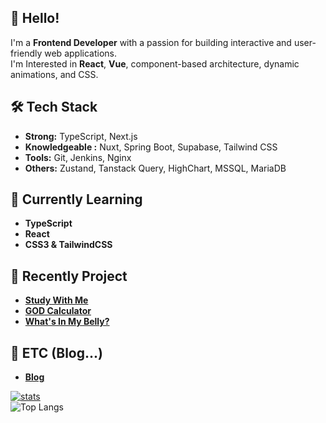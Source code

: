 ## 👋 Hello!

I'm a **Frontend Developer** with a passion for building interactive and user-friendly web applications.    
I'm Interested in **React**, **Vue**, component-based architecture, dynamic animations, and CSS.

## 🛠️ Tech Stack

- **Strong:** TypeScript, Next.js
- **Knowledgeable :** Nuxt, Spring Boot, Supabase, Tailwind CSS
- **Tools:** Git, Jenkins, Nginx
- **Others:** Zustand, Tanstack Query, HighChart, MSSQL, MariaDB
  
## 🌱 Currently Learning

- **TypeScript**
- **React**
- **CSS3 & TailwindCSS**

## 🌱 Recently Project

- [**Study With Me**](https://github.com/micael17/study-with-me)
- [**GOD Calculator**](https://github.com/micael17/OLD_GOD_CALCULATOR)
- [**What's In My Belly?**](https://github.com/micael17/wimb)

## 🌱 ETC (Blog...)
- [**Blog**](https://hatelovedevelop.tistory.com/)


[![stats](https://github-readme-stats.vercel.app/api?username=micael17&rank_icon=github)](https://github.com/micael17/github-readme-stats)   
![Top Langs](https://github-readme-stats.vercel.app/api/top-langs/?username=micael17&layout=compact)
